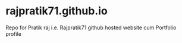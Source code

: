 # rajpratik71.github.io
Repo for Pratik raj i.e. Rajpratik71 github hosted website cum Portfolio profile
